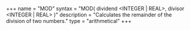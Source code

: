 +++
name = "MOD"
syntax = "MOD( dividend <INTEGER | REAL>, divisor <INTEGER | REAL> )"
description = "Calculates the remainder of the division of two numbers."
type = "arithmetical"
+++

